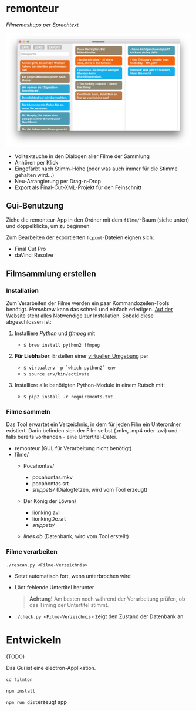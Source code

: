 remonteur
=========

*Filmemashups per Sprechtext*

![remonteur Screenshot](screenshot.png)

- Volltextsuche in den Dialogen aller Filme der Sammlung
- Anhören per Klick
- Eingefärbt nach Stimm-Höhe (oder was auch immer für die Stimme gehalten wird…)
- Neu-Arrangierung per Drag-n-Drop
- Export als Final-Cut-XML-Projekt für den Feinschnitt

Gui-Benutzung
---------
Ziehe die remonteur-App in den Ordner mit dem ``filme/``-Baum (siehe unten) und doppelklicke, um zu beginnen.

Zum Bearbeiten der exportierten ``fcpxml``-Dateien eignen sich:
 
- Final Cut Pro
- daVinci Resolve


Filmsammlung erstellen
--------------


### Installation

Zum Verarbeiten der Filme werden ein paar Kommandozeilen-Tools benötigt. *Homebrew* kann das schnell und einfach erledigen. [Auf der Website](https://brew.sh) steht alles Notwendige zur Installation. Sobald diese abgeschlossen ist:

1. Installiere *Python* und *ffmpeg* mit
    - ``$ brew install python2 ffmpeg``

2. **Für Liebhaber**: Erstellen einer [virtuellen Umgebung](https://virtualenv.pypa.io/) per
    - ``$ virtualenv -p `which python2` env ``
    - ``$ source env/bin/activate``
    

2. Installiere alle benötigten Python-Module in einem Rutsch mit:
    - ``$ pip2 install -r requirements.txt``

    
### Filme sammeln
Das Tool erwartet ein Verzeichnis, in dem für jeden Film ein Unterordner existiert. Darin befinden sich der Film selbst (.mkv, .mp4 oder .avi) und - falls bereits vorhanden - eine Untertitel-Datei.

- remonteur (GUI, für Verarbeitung nicht benötigt)
- filme/
   - Pocahontas/ 
     - pocahontas.mkv
     - pocahontas.srt
     - *snippets/* (Dialogfetzen, wird vom Tool erzeugt)
   - Der König der Löwen/
     - lionking.avi
     - lionkingDe.srt
     - *snippets/*

   - *lines.db* (Datenbank, wird vom Tool erstellt)

### Filme verarbeiten
``./rescan.py <Filme-Verzeichnis>``

- Setzt automatisch fort, wenn unterbrochen wird
- Lädt fehlende Untertitel herunter

  > **Achtung!** Am besten noch während der Verarbeitung prüfen, ob das Timing der Untertitel stimmt.
  
- ``./check.py <Filme-Verzeichnis>`` zeigt den Zustand der Datenbank an

Entwickeln
==========


(TODO)

Das Gui ist eine electron-Applikation. 

``cd filmton``

``npm install``

``npm run dist``erzeugt app